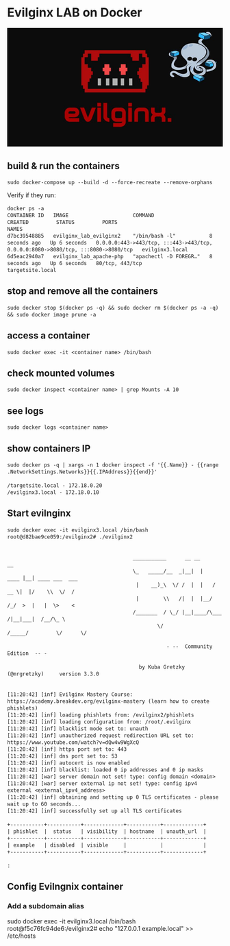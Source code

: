 # Evilginx LAB on Docker
![back](evil-dock.jpg)
## build & run the containers
	
	sudo docker-compose up --build -d --force-recreate --remove-orphans
	
Verify if they run:

	docker ps -a
	CONTAINER ID   IMAGE                     COMMAND                  CREATED         STATUS         PORTS                                                                              NAMES
	d7bc39548885   evilginx_lab_evilginx2    "/bin/bash -l"           8 seconds ago   Up 6 seconds   0.0.0.0:443->443/tcp, :::443->443/tcp, 0.0.0.0:8080->8080/tcp, :::8080->8080/tcp   evilginx3.local
	6d5eac2940a7   evilginx_lab_apache-php   "apachectl -D FOREGR…"   8 seconds ago   Up 6 seconds   80/tcp, 443/tcp                                                                    targetsite.local



## stop and remove all the containers

	sudo docker stop $(docker ps -q) && sudo docker rm $(docker ps -a -q) && sudo docker image prune -a
	
## access a container

	sudo docker exec -it <container name> /bin/bash

## check mounted volumes

	sudo docker inspect <container name> | grep Mounts -A 10
	

## see logs

	sudo docker logs <container name>
	
## show containers IP

	sudo docker ps -q | xargs -n 1 docker inspect -f '{{.Name}} - {{range .NetworkSettings.Networks}}{{.IPAddress}}{{end}}'
	
	/targetsite.local - 172.18.0.20
	/evilginx3.local - 172.18.0.10






## Start evilnginx
	
	sudo docker exec -it evilginx3.local /bin/bash 
	root@d82bae9ce059:/evilginx2# ./evilginx2 

                                         
                                             ___________      __ __           __               
                                             \_   _____/__  _|__|  |    ____ |__| ____ ___  ___
                                              |    __)_\  \/ /  |  |   / __ \|  |/    \\  \/  /
                                              |        \\   /|  |  |__/ /_/  >  |   |  \>    < 
                                             /_______  / \_/ |__|____/\___  /|__|___|  /__/\_ \
                                                     \/              /_____/         \/      \/
                                         
                                                        - --  Community Edition  -- -
                                         
                                               by Kuba Gretzky (@mrgretzky)     version 3.3.0
                                         

	[11:20:42] [inf] Evilginx Mastery Course: https://academy.breakdev.org/evilginx-mastery (learn how to create phishlets)
	[11:20:42] [inf] loading phishlets from: /evilginx2/phishlets
	[11:20:42] [inf] loading configuration from: /root/.evilginx
	[11:20:42] [inf] blacklist mode set to: unauth
	[11:20:42] [inf] unauthorized request redirection URL set to: https://www.youtube.com/watch?v=dQw4w9WgXcQ
	[11:20:42] [inf] https port set to: 443
	[11:20:42] [inf] dns port set to: 53
	[11:20:42] [inf] autocert is now enabled
	[11:20:42] [inf] blacklist: loaded 0 ip addresses and 0 ip masks
	[11:20:42] [war] server domain not set! type: config domain <domain>
	[11:20:42] [war] server external ip not set! type: config ipv4 external <external_ipv4_address>
	[11:20:42] [inf] obtaining and setting up 0 TLS certificates - please wait up to 60 seconds...
	[11:20:42] [inf] successfully set up all TLS certificates

	+-----------+-----------+-------------+-----------+-------------+
	| phishlet  |  status   | visibility  | hostname  | unauth_url  |
	+-----------+-----------+-------------+-----------+-------------+
	| example   | disabled  | visible     |           |             |
	+-----------+-----------+-------------+-----------+-------------+

	:  

## Config Evilngnix container

### Add a subdomain alias

sudo docker exec -it evilginx3.local /bin/bash                                                     
root@f5c76fc94de6:/evilginx2# echo "127.0.0.1    example.local" >> /etc/hosts
	
